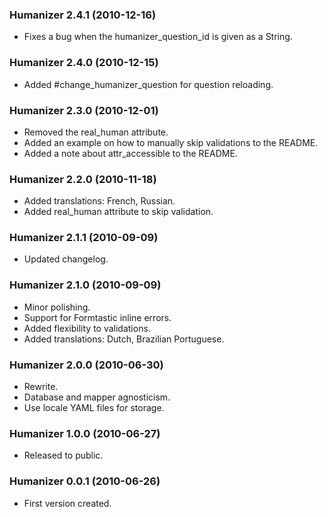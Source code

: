 ### Humanizer 2.4.1 (2010-12-16)

* Fixes a bug when the humanizer_question_id is given as a String.


### Humanizer 2.4.0 (2010-12-15)

* Added #change_humanizer_question for question reloading.


### Humanizer 2.3.0 (2010-12-01)

* Removed the real_human attribute.
* Added an example on how to manually skip validations to the README.
* Added a note about attr_accessible to the README.


### Humanizer 2.2.0 (2010-11-18)

* Added translations: French, Russian.
* Added real_human attribute to skip validation.


### Humanizer 2.1.1 (2010-09-09)

* Updated changelog.


### Humanizer 2.1.0 (2010-09-09)

* Minor polishing.
* Support for Formtastic inline errors.
* Added flexibility to validations.
* Added translations: Dutch, Brazilian Portuguese.


### Humanizer 2.0.0 (2010-06-30)

* Rewrite.
* Database and mapper agnosticism.
* Use locale YAML files for storage.


### Humanizer 1.0.0 (2010-06-27)

* Released to public.


### Humanizer 0.0.1 (2010-06-26)

* First version created.
